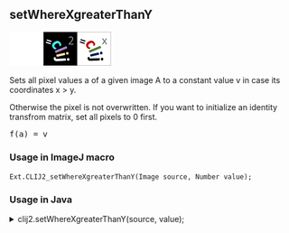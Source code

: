 ## setWhereXgreaterThanY
<img src="images/mini_empty_logo.png"/><img src="images/mini_clij2_logo.png"/><img src="images/mini_clijx_logo.png"/>

Sets all pixel values a of a given image A to a constant value v in case its coordinates x > y. 

Otherwise the pixel is not overwritten.
If you want to initialize an identity transfrom matrix, set all pixels to 0 first.

<pre>f(a) = v</pre>

### Usage in ImageJ macro
```
Ext.CLIJ2_setWhereXgreaterThanY(Image source, Number value);
```


### Usage in Java
<details>
<summary>
clij2.setWhereXgreaterThanY(source, value);
</summary>
```
// init CLIJ and GPU
import net.haesleinhuepf.clij2.CLIJ2;
import net.haesleinhuepf.clij.clearcl.ClearCLBuffer;
CLIJ2 clij2 = CLIJ2.getInstance();

// get input parameters
ClearCLBuffer source = clij2.push(sourceImagePlus);
float value = 1.0;
```

```
// Execute operation on GPU
clij2.setWhereXgreaterThanY(source, value);
```

```
//show result

// cleanup memory on GPU
clij2.release(source);
```
</details>


### Usage in Matlab
<details>
<summary>
clij2.setWhereXgreaterThanY(source, value);
</summary>
```
% init CLIJ and GPU
clij2 = init_clatlab();

% get input parameters
source = clij2.pushMat(source_matrix);
value = 1.0;
```

```
% Execute operation on GPU
clij2.setWhereXgreaterThanY(source, value);
```

```
% show result

% cleanup memory on GPU
clij2.release(source);
```
</details>


### Usage in Icy
<details>
<summary>
clij2.setWhereXgreaterThanY(source, value);
</summary>
```
// init CLIJ and GPU
importClass(net.haesleinhuepf.clicy.CLICY);
importClass(Packages.icy.main.Icy);

clij2 = CLICY.getInstance();

// get input parameters
source_sequence = getSequence();source = clij2.pushSequence(source_sequence);
value = 1.0;
```

```
// Execute operation on GPU
clij2.setWhereXgreaterThanY(source, value);
```

```
// show result

// cleanup memory on GPU
clij2.release(source);
```
</details>


[Back to CLIJ2 reference](https://clij.github.io/clij2-docs/reference)
[Back to CLIJ2 documentation](https://clij.github.io/clij2-docs)

[Imprint](https://clij.github.io/imprint)
